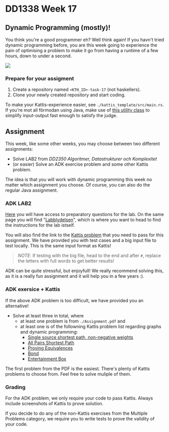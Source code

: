 # DD1338 Week 17

## Dynamic Programming (mostly)! 

You think you're a good programmer eh? Well think again! If you havn't tried dynamic programming before, you are this week going to experience the pain of optimising a problem to make it go from having a runtime of a few hours, down to under a second.

![](https://external-content.duckduckgo.com/iu/?u=https%3A%2F%2Fi.redd.it%2Foy8znwiq1b111.png&f=1&nofb=1)

### Prepare for your assigment

1) Create a repository named `<KTH_ID>-task-17` (not haskellers).
2) Clone your newly created repository and start coding. 

To make your Kattis-experience easier, see `./kattis_template/src/main.rs`. If you're mot all förmodan using Java, make use of [this utility class](https://open.Kattis.com/download/Kattio.java?1a0093=) to simplify input-output fast enough to satisfy the judge.

## Assignment
This week, like some other weeks, you may choose between two different assignments:

- Solve LAB2 from _DD2350 Algoritmer, Datastrukturer och Komplexitet_
- (or easier) Solve an ADK exercise problem and some other Kattis problem.

The idea is that you will work with dynamic programming this week no matter which assignment you choose. Of course, you can also do the regular Java assignment.

### ADK LAB2
[Here](https://kth.instructure.com/courses/21037/assignments/124042) you will have access to preparatory questions for the lab. On the same page you will find "[Labblydelsen](https://kth.instructure.com/courses/21037/assignments/124028)", which is where you want to head to find the instructions for the lab istself.

You will also find the link to the [Kattis problem](https://kth.kattis.com/problems/kth.adk.spelling) that you need to pass for this assignment. We have provided you with test cases and a big input file to test locally. This is the same input format as Kattis!

>*NOTE*: If testing with the big file, head to the end and after `#`, replace the letters with full words to get better results!

ADK can be quite stressful, but enjoyfull! We really recommend solving this, as it is a really fun assignment and it will help you in a few years :). 

### ADK exersice + Kattis

If the above ADK problem is too difficult, we have provided you an alternative!

- Solve at least three in total, where
    - at least one problem is from `./Assignment.pdf` and
    - at least one is of the followning Kattis problem list regarding graphs and dynamic programming:
      - [Single source shortest path, non-negative weights](https://open.kattis.com/problems/shortestpath1)
      - [All Pairs Shortest Path](https://open.kattis.com/problems/allpairspath)
      - [Proving Equivalences](https://open.kattis.com/problems/equivalences)
      - [Bond](https://open.kattis.com/problems/bond)
      - [Entertainment Box](https://open.kattis.com/problems/entertainmentbox)

The first problem from the PDF is the easiest. There's plenty of Kattis problems to choose from. Feel free to solve muliple of them.

### Grading

For the ADK problem, we only require your code to pass Kattis. Always include screenshots of Kattis to prove solution.

If you decide to do any of the non-Kattis exercises from the Multiple Problems category, we require you to write tests to prove the validity of your code.

